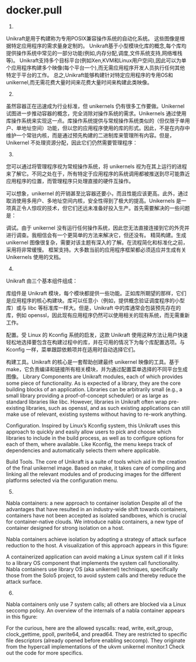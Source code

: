 # docker.pull
1.
Unikraft是用于构建称为专用POSIX兼容操作系统的自动化系统。 这些图像是根据特定应用程序的需求量身定制的。 Unikraft基于小型模块化库的概念,每个库均提供操作系统中常见的一部分功能(例如,内存分配,调度,文件系统支持,网络堆栈等)。 Unikraft支持多个目标平台(例如Xen,KVM和Linux用户空间),因此可以为单个应用程序构建多个映像(每个平台一个),而无需应用程序开发人员执行任何其他特定于平台的工作。 总之,Unikraft能够构建针对特定应用程序的专用OS和unikernel,而无需花费大量时间来花费大量时间来构建此类映像。

2.
虽然容器正在迅速成为行业标准，但 unikernels 仍有很多工作要做。Unikernel 试图进一步推动容器的概念，完全消除对操作系统的需求。Unikernels 通过使用库操作系统来实现这一点。库操作系统提供与常规操作系统类似的（但仅限于单用户、单地址空间）功能，但以您的应用程序使用的库的形式。因此，不是在内存中维护一个常驻内核，而是通过预先构建的二进制库来管理所有内容。但是，Unikernel 不处理资源分配，因此它们仍然需要管理程序：

3.
您可以通过将管理程序视为常规操作系统，将 unikernels 视为在其上运行的进程来了解它。不同之处在于，所有特定于应用程序的系统调用都被推送到尽可能靠近应用程序的位置，而管理程序只处理直接的硬件互操作。

可以想象，unikernel 的开销甚至比容器还要小，而且性能应该更高。此外，通过取消使用多用户、多地址空间内核，安全性得到了极大的提高。Unikernels 是一项真正令人惊叹的技术，但它们还远未准备好投入生产。首先需要解决的一些问题是：

调试。由于 unikernel 没有运行任何操作系统，因此您无法直接连接到它的外壳并进行调查。我相信会有一个更简单的方法来解决它，但还没有。
精简构建。生成 unikernel 图像很复杂，需要对该主题有深入的了解。在流程简化和标准化之前，采用将非常缓慢。
框架支持。大多数当前的应用程序框架都必须适应并生成有关 Unikernels 使用的文档。

4.
Unikraft 由三个基本组件组成：

库组件是 Unikraft 模块，每个模块都提供一些功能。正如库所期望的那样，它们是应用程序的核心构建块。库可以任意小（例如，提供概念验证调度程序的小型库）或与 libc 等标准库一样大。但是，Unikraft 中的库通常会包装预先存在的库，例如 openssl，因此现有应用程序仍然可以使用相关的现有系统，而无需重新工作。

配置。受 Linux 的 Kconfig 系统的启发，这款 Unikraft 使用这种方法让用户快速轻松地选择要包含在构建过​​程中的库，并在可用的情况下为每个库配置选项。与 Kconfig 一样，菜单跟踪依赖项并在适用时自动选择它们。

构建工具。Unikraft 的核心是一套帮助创建最终 unikernel 映像的工具。基于 make，它负责编译和链接所有相关模块，并为通过配置菜单选择的不同平台生成图像。
Library Components are Unikraft modules, each of which provides some piece of functionality. As is expected of a library, they are the core building blocks of an application. Libraries can be arbitrarily small (e.g., a small library providing a proof-of-concept scheduler) or as large as standard libraries like libc. However, libraries in Unikraft often wrap pre-existing libraries, such as openssl, and as such existing applications can still make use of relevant, existing systems without having to re-work anything.

Configuration. Inspired by Linux’s Kconfig system, this Unikraft uses this approach to quickly and easily allow users to pick and choose which libraries to include in the build process, as well as to configure options for each of them, where available. Like Kconfig, the menu keeps track of dependencies and automatically selects them where applicable.

Build Tools. The core of Unikraft is a suite of tools which aid in the creation of the final unikernel image. Based on make, it takes care of compiling and linking all the relevant modules and of producing images for the different platforms selected via the configuration menu.


5.
Nabla containers: a new approach to container isolation
Despite all of the advantages that have resulted in an industry-wide shift towards containers, containers have not been accepted as isolated sandboxes, which is crucial for container-native clouds. We introduce nabla containers, a new type of container designed for strong isolation on a host.

Nabla containers achieve isolation by adopting a strategy of attack surface reduction to the host. A visualization of this approach appears in this figure:

A containerized application can avoid making a Linux system call if it links to a library OS component that implements the system call functionality. Nabla containers use library OS (aka unikernel) techniques, specifically those from the Solo5 project, to avoid system calls and thereby reduce the attack surface. 

6.
Nabla containers only use 7 system calls; all others are blocked via a Linux seccomp policy. An overview of the internals of a nabla container appears in this figure:

For the curious, here are the allowed syscalls: read, write, exit_group, clock_gettime, ppoll, pwrite64, and pread64. They are restricted to specific file descriptors (already opened before enabling seccomp). They originate from the hypercall implementations of the ukvm unikernel monitor.1 Check out the code for more specifics.
